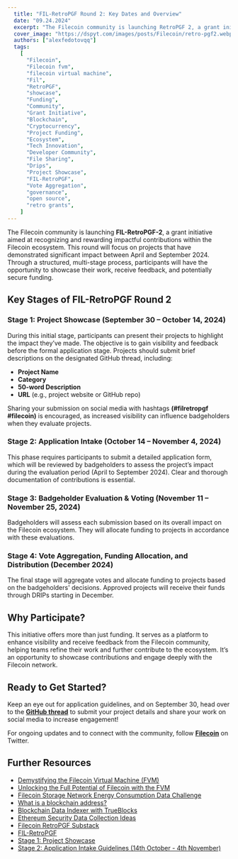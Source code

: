 ```yaml
---
  title: "FIL-RetroPGF Round 2: Key Dates and Overview"
  date: "09.24.2024"
  excerpt: "The Filecoin community is launching RetroPGF 2, a grant initiative aimed at rewarding impactful contributions within the Filecoin ecosystem."
  cover_image: "https://dspyt.com/images/posts/Filecoin/retro-pgf2.webp"
  authors: ["alexfedotovqq"]
  tags:
    [
      "Filecoin",
      "Filecoin fvm",
      "filecoin virtual machine",
      "Fil",
      "RetroPGF",
      "showcase",
      "Funding", 
      "Community", 
      "Grant Initiative", 
      "Blockchain",
      "Cryptocurrency", 
      "Project Funding", 
      "Ecosystem", 
      "Tech Innovation", 
      "Developer Community", 
      "File Sharing",
      "Drips",
      "Project Showcase",
      "FIL-RetroPGF",
      "Vote Aggregation",
      "governance",
      "open source",
      "retro grants",
    ]
---
```


The Filecoin community is launching **FIL-RetroPGF-2**, a grant initiative aimed at recognizing and rewarding impactful contributions within the Filecoin ecosystem. This round will focus on projects that have demonstrated significant impact between April and September 2024. Through a structured, multi-stage process, participants will have the opportunity to showcase their work, receive feedback, and potentially secure funding.

## Key Stages of FIL-RetroPGF Round 2

### Stage 1: Project Showcase (September 30 – October 14, 2024)

During this initial stage, participants can present their projects to highlight the impact they’ve made. The objective is to gain visibility and feedback before the formal application stage. Projects should submit brief descriptions on the designated GitHub thread, including:

- **Project Name**
- **Category**
- **50-word Description**
- **URL** (e.g., project website or GitHub repo)

Sharing your submission on social media with hashtags **(#filretropgf #filecoin)** is encouraged, as increased visibility can influence badgeholders when they evaluate projects.

### Stage 2: Application Intake (October 14 – November 4, 2024)

This phase requires participants to submit a detailed application form, which will be reviewed by badgeholders to assess the project’s impact during the evaluation period (April to September 2024). Clear and thorough documentation of contributions is essential.

### Stage 3: Badgeholder Evaluation & Voting (November 11 – November 25, 2024)

Badgeholders will assess each submission based on its overall impact on the Filecoin ecosystem. They will allocate funding to projects in accordance with these evaluations.

### Stage 4: Vote Aggregation, Funding Allocation, and Distribution (December 2024)

The final stage will aggregate votes and allocate funding to projects based on the badgeholders' decisions. Approved projects will receive their funds through DRIPs starting in December.

## Why Participate?

This initiative offers more than just funding. It serves as a platform to enhance visibility and receive feedback from the Filecoin community, helping teams refine their work and further contribute to the ecosystem. It’s an opportunity to showcase contributions and engage deeply with the Filecoin network.

## Ready to Get Started?

Keep an eye out for application guidelines, and on September 30, head over to the **[GitHub thread](https://github.com/filecoin-project/community/discussions/714)** to submit your project details and share your work on social media to increase engagement!

For ongoing updates and to connect with the community, follow **[Filecoin](https://x.com/Filecoin?ref_src=twsrc%5Egoogle%7Ctwcamp%5Eserp%7Ctwgr%5Eauthor)** on Twitter.

## Further Resources

- [Demystifying the Filecoin Virtual Machine (FVM)](https://dspyt.com/Filecoin-architecture)
- [Unlocking the Full Potential of Filecoin with the FVM](https://dspyt.com/Filecoin-FVM)
- [Filecoin Storage Network Energy Consumption Data Challenge](https://dspyt.com/Filecoin_analysis)
- [What is a blockchain address?](https://dspyt.com/what-is-blockchain-address)
- [Blockchain Data Indexer with TrueBlocks](https://dspyt.com/blockchain-data-indexer-with-trueblocks)
- [Ethereum Security Data Collection Ideas](https://dspyt.com/data_collection_ideas)
- [Filecoin RetroPGF Substack](https://filretropgf.substack.com/)
- [FIL-RetroPGF](https://fil-retropgf.notion.site/FIL-RetroPGF-4b6f5358440043c8bb1bf53f0297541e)
- [Stage 1: Project Showcase](https://fil-retropgf.notion.site/Stage-1-Project-Showcase-10ad0d646da18042b92fe942ebf41090)
- [Stage 2: Application Intake Guidelines (14th October - 4th November)](https://fil-retropgf.notion.site/Stage-2-Application-Intake-Guidelines-14th-October-4th-November-394969fa60cf4b45a8d8ef5cbbfd3d7e)
